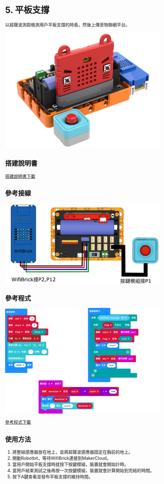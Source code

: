 # 5. 平板支撐

以超聲波測距檢測用戶平板支撐的時長，然後上傳至物聯網平台。

![](./images/plank.png)

## 搭建說明書

[搭建說明書下載]()

## 參考接線

![](./images/plank_wire.png)

## 參考程式

![](./images/plank_code1.png)

[參考程式下載](https://makecode.microbit.org/_bLA2urgA7L92)

## 使用方法

1. 將整組感應器放在地上，並將超聲波感應器固定在胸前的地上。
2. 開動Robotbit，等待WifiBrick連接到MakerCloud。
3. 當用戶開始平板支撐時就按下按鍵模組，裝置就會開始計時。
4. 當用戶結束測試之後再按一次按鍵模組，裝置就會計算開始到完結的時間。
5. 按下A鍵查看並發布平板支撐的維持時間。